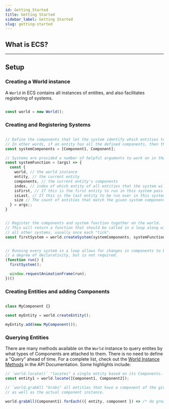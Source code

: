 ```yaml
---
id: Getting_Started
title: Getting Started
sidebar_label: Getting Started
slug: getting-started
---
```


## What is ECS?
<!-- ECS stands for `Entity, Component, System`, and is a way to organize logic and state in your code. Although the definition of each of these parts can vary greatly with the implementation,  the way that Ecstatic defines these is:

- `Entity` - An unique ID. Ecstatic houses this ID in an object with some helper methods (`new Entity()`) .

- `Component` - A container of state, that has a type. Each instance of a Component is usually linked to an Entity. Basically the Entity has a collection of components that are "attached" to it.

- `Systems` - Systems are functions that iterate all Entities that have Components that match certain types. If I have an Entity with a `MyComponent` Component added to it, and I have a System that is set to be called on all Entities that have a `MyComponent` Component attached to it, then my Sytem will be called. The important part here is that the composition of the types of Components is what determines what logic is run. Usually Systems are run every "tick", and in a loop. -->

---

## Setup

### Creating a World instance

A `World` in ECS contains all instances of entities, and also facilitates registering of systems. 

```typescript

const world = new World();
```


### Creating and Registering Systems

```typescript

// Define the components that let the system identify which entities to run on.
// In other words, if an entity has all the defined components, then the system will be called on it.
const systemComponents = [Component1, Component];

// Systems are provided a number of helpful arguments to work on in the function body.
const systemFunction = (args) => {
  const {
    world, // the world instance
    entity, // the current entity
    components, // the current entity's components
    index, // index of which entity of all entities that the system will run over
    isFirst, // If this is the first entity to run in this system pass
    isLast, // If this is the last entity to be run over in this system pass.
    size // The count of entities that match the given system component requirements.
  } = args;;
}


// Register the components and system function together on the world.
// This will return a function that should be called in a loop along with
// all other systems, usually once each "tick".
const firstSystem = world.createSystem(systemComponents, systemFunction)


// Running every system in a loop allows for changes in components to be picked up, adding
// a degree of declarativity, but is not required.
(function run() {
  firstSystem();

  window.requestAnimationFrame(run);
})()
```

### Creating Entities and adding Components

```typescript

class MyComponent {}

const myEntity = world.createEntity();

myEntity.add(new MyComponent());
```


### Querying Entities

There are many methods available on the `World` instance to query entites by what types of Components are attached to them. There is no need to define a "Query" ahead of time. For a complete list, check out the [World Instance Methods](https://brochington.github.io/ecstatic/classes/_src_world_.world.html) in the API Documentation. Some highlights include:



```typescript
// `world.locate()` "locates" a single entity based on its Components.
const entity1 = world.locate([Component1, Component2]);

// `world.grabAll "Grabs" all entities that have a component of the given type attached,
// as well as the actual component instance.

world.grabAll(Component1).forEach(({ entity, component }) => /* do greate things */)

```


<!-- ### Tags

Tags may be added to entities in much the same way as components. A tag is just a string.

```typescript
const myEntity = world.createEntity().addTag('AwesomeTag');
```

Entities can be queried by tag

```typescript
const myEntity = world.getTagged('AwesomeTag');
``` -->
